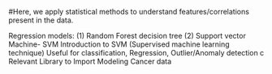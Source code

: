 #Here, we apply statistical methods to understand features/correlations present in the data.

Regression models:
(1) Random Forest decision tree
(2) Support vector Machine- SVM
    Introduction to SVM (Supervised machine learning technique)
    Useful for classification, Regression, Outlier/Anomaly detection c
    Relevant Library to Import
    Modeling Cancer data
